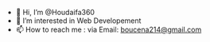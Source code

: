 - 👋 Hi, I’m @Houdaifa360
- 👀 I’m interested in Web Developement
- 📫 How to reach me : via Email: boucena214@gmail.com

<!---
Houdaifa360/Houdaifa360 is a ✨ special ✨ repository because its `README.md` (this file) appears on your GitHub profile.
You can click the Preview link to take a look at your changes.
--->
